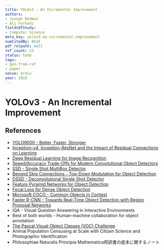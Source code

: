 ```yaml
---
title: YOLOv3 - An Incremental Improvement
authors:
- Joseph Redmon
- Ali Farhadi
fieldsOfStudy:
- Computer Science
meta_key: yolov3-an-incremental-improvement
numCitedBy: 8616
pdf_relpath: null
ref_count: 23
status: todo
tags:
- gen-from-ref
- paper
venue: ArXiv
year: 2018
---
```


# YOLOv3 - An Incremental Improvement

## References

- [YOLO9000 - Better, Faster, Stronger](./yolo9000-better-faster-stronger.md)
- [Inception-v4, Inception-ResNet and the Impact of Residual Connections on Learning](./inception-v4-inception-resnet-and-the-impact-of-residual-connections-on-learning.md)
- [Deep Residual Learning for Image Recognition](./deep-residual-learning-for-image-recognition.md)
- [Speed/Accuracy Trade-Offs for Modern Convolutional Object Detectors](./speed-accuracy-trade-offs-for-modern-convolutional-object-detectors.md)
- [SSD - Single Shot MultiBox Detector](./ssd-single-shot-multibox-detector.md)
- [Beyond Skip Connections - Top-Down Modulation for Object Detection](./beyond-skip-connections-top-down-modulation-for-object-detection.md)
- [DSSD - Deconvolutional Single Shot Detector](./dssd-deconvolutional-single-shot-detector.md)
- [Feature Pyramid Networks for Object Detection](./feature-pyramid-networks-for-object-detection.md)
- [Focal Loss for Dense Object Detection](./focal-loss-for-dense-object-detection.md)
- [Microsoft COCO - Common Objects in Context](./microsoft-coco-common-objects-in-context.md)
- [Faster R-CNN - Towards Real-Time Object Detection with Region Proposal Networks](./faster-r-cnn-towards-real-time-object-detection-with-region-proposal-networks.md)
- IQA - Visual Question Answering in Interactive Environments
- Best of both worlds - Human-machine collaboration for object annotation
- [The Pascal Visual Object Classes (VOC) Challenge](./the-pascal-visual-object-classes-voc-challenge.md)
- Animal Population Censusing at Scale with Citizen Science and Photographic Identification
- Philosophiae Naturalis Principia Mathematica邦訳書の底本に関するノート
